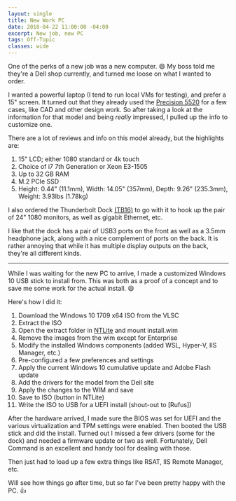 ```yaml
---
layout: single
title: New Work PC
date: 2018-04-22 11:00:00 -04:00
excerpt: New job, new PC
tags: Off-Topic
classes: wide
---
```


One of the perks of a new job was a new computer. :smile:
My boss told me they're a Dell shop currently, and turned me loose on what I wanted to order.

I wanted a powerful laptop (I tend to run local VMs for testing), and prefer a 15" screen. It turned out that they already used the [Precision 5520][5520-link] for a few cases, like CAD and other design work. So after taking a look at the information for that model and being *really* impressed, I pulled up the info to customize one.

There are a lot of reviews and info on this model already, but the highlights are:

1. 15" LCD; either 1080 standard or 4k touch
2. Choice of i7 7th Generation or Xeon E3-1505
3. Up to 32 GB RAM
4. M.2 PCIe SSD
5. Height: 0.44" (11.1mm), Width: 14.05" (357mm), Depth: 9.26" (235.3mm), Weight: 3.93lbs (1.78kg)

I also ordered the Thunderbolt Dock [(TB16)][tb16-link] to go with it to hook up the pair of 24" 1080 monitors, as well as gigabit Ethernet, etc.

I like that the dock has a pair of USB3 ports on the front as well as a 3.5mm headphone jack, along with a nice complement of ports on the back.
It is rather annoying that while it has multiple display outputs on the back, they're all different kinds.

---
While I was waiting for the new PC to arrive, I made a customized Windows 10 USB stick to install from. This was both as a proof of a concept and to save me some work for the actual install. :smile:

Here's how I did it:

1. Download the Windows 10 1709 x64 ISO from the VLSC
2. Extract the ISO
3. Open the extract folder in [NTLite][ntlite-link] and mount install.wim
4. Remove the images from the wim except for Enterprise
5. Modify the installed Windows components (added WSL, Hyper-V, IIS Manager, etc.)
6. Pre-configured a few preferences and settings
7. Apply the current Windows 10 cumulative update and Adobe Flash update
8. Add the drivers for the model from the Dell site
9. Apply the changes to the WIM and save
10. Save to ISO (button in NTLite)
11. Write the ISO to USB for a UEFI install (shout-out to [Rufus])

After the hardware arrived, I made sure the BIOS was set for UEFI and the various virtualization and TPM settings were enabled.
Then booted the USB stick and did the install.
Turned out I missed a few drivers (some for the dock) and needed a firmware update or two as well.
Fortunately, Dell Command is an excellent and handy tool for dealing with those.

Then just had to load up a few extra things like RSAT, IIS Remote Manager, etc.

Will see how things go after time, but so far I've been pretty happy with the PC. :thumbsup:

[5520-link]: http://www.dell.com/en-us/work/shop/cty/pdp/spd/precision-15-5520-laptop#features
[tb16-link]:http://www.dell.com/en-us/shop/dell-business-thunderbolt-dock-tb16-with-240w-adapter/apd/452-bcnu/pc-accessories#overview
[ntlite-link]:https://www.ntlite.com/
[rufus-link]:https://rufus.akeo.ie/
